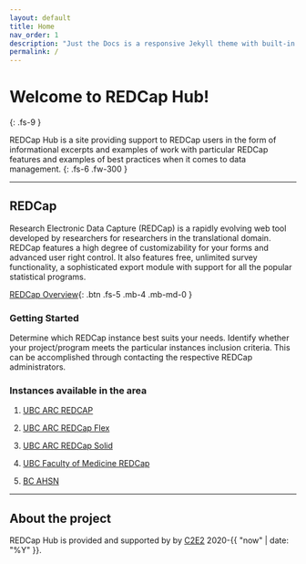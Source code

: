 ```yaml
---
layout: default
title: Home
nav_order: 1
description: "Just the Docs is a responsive Jekyll theme with built-in search that is easily customizable and hosted on GitHub Pages."
permalink: /
---
```


# Welcome to REDCap Hub!
{: .fs-9 }

REDCap Hub is a site providing support to REDCap users in the form of informational excerpts and examples of work with particular REDCap features and examples of best practices when it comes to data management.
{: .fs-6 .fw-300 }

---

## REDCap

Research Electronic Data Capture (REDCap) is a rapidly evolving web tool developed by researchers for researchers in the translational domain. REDCap features a high degree of customizability for your forms and advanced user right control. It also features free, unlimited survey functionality, a sophisticated export module with support for all the popular statistical programs.

[REDCap Overview](https://redcap.c2e2.ca/surveys/?s=TTFNCANPPN){: .btn .fs-5 .mb-4 .mb-md-0 }

### Getting Started

Determine which REDCap instance best suits your needs. Identify whether your project/program meets the particular instances inclusion criteria. This can be accomplished through contacting the respective REDCap administrators.

### Instances available in the area

1. [UBC ARC REDCAP](https://arc.ubc.ca/redcap)

2. [UBC ARC REDCap Flex](https://redcap.ubc.ca/flex/)

3. [UBC ARC REDCap Solid](https://redcap.ubc.ca/solid/)

4. [UBC Faculty of Medicine REDCap](https://rc.med.ubc.ca/redcap/surveys/?s=HEAXHW4LW7)

5. [BC AHSN](https://redcap.bcahsn.ca/surveys/?s=HEKETN7RF7)

---

## About the project

REDCap Hub is provided and supported by by [C2E2](http://www.c2e2.ca/) 2020-{{ "now" | date: "%Y" }}.



